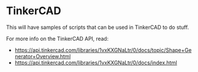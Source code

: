 # TinkerCAD

This will have samples of scripts that can be used in TinkerCAD to do
stuff.

For more info on the TinkerCAD API, read:

 - https://api.tinkercad.com/libraries/1vxKXGNaLtr/0/docs/topic/Shape+Generator+Overview.html
 - https://api.tinkercad.com/libraries/1vxKXGNaLtr/0/docs/index.html
